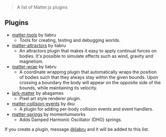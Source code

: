 > A list of Matter.js plugins

## Plugins

- [matter-tools](https://github.com/liabru/matter-tools) by liabru
  - Tools for creating, testing and debugging worlds.
- [matter-attractors](https://github.com/liabru/matter-attractors) by liabru
  - An attractors plugin that makes it easy to apply continual forces on bodies. It's possible to simulate effects such as wind, gravity and magnetism.
- [matter-wrap](https://github.com/liabru/matter-wrap) by liabru
  - A coordinate wrapping plugin that automatically wraps the position of bodies such that they always stay within the given bounds. Upon crossing a boundary the body will appear on the opposite side of the bounds, while maintaining its velocity.
- [lark-matter](https://github.com/abagames/lark-matter) by abagames
  - Pixel art style renderer plugin.
- [matter-collision-events](https://github.com/dxu/matter-collision-events) by dxu
  - A plugin for adding per-body collision events and event handlers.
- [matter-springs](https://github.com/momentumworks/matter-springs) by momentumworks
  - Adds Damped Harmonic Oscillator (DHO) springs.

If you create a plugin, message [@liabru](https://twitter.com/liabru) and it will be added to this list.
